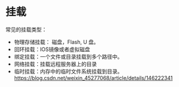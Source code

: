 # 挂载

常见的挂载类型：
- 物理存储挂载： 磁盘，Flash, U 盘。
- 回环挂载：IOS镜像或者虚拟磁盘
- 绑定挂载：一个文件或目录挂载到多个路径中。
- 网络挂载：挂载远程服务器上的目录
- 临时挂载：内存中的临时文件系统挂载到目录。
https://blog.csdn.net/weixin_45277068/article/details/146222341